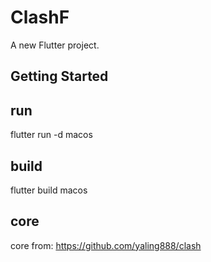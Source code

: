 # ClashF

A new Flutter project.

## Getting Started

## run
flutter run -d macos

## build
flutter build macos

## core
core from: https://github.com/yaling888/clash
